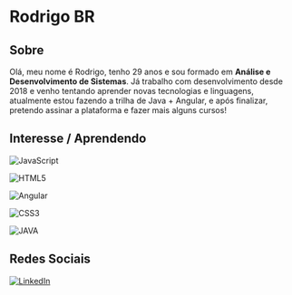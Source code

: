 # Rodrigo BR

## Sobre

Olá, meu nome é Rodrigo, tenho 29 anos e sou formado em **Análise e Desenvolvimento de Sistemas**. Já trabalho com desenvolvimento desde 2018 e venho tentando aprender novas tecnologias e linguagens, atualmente estou fazendo a trilha de Java + Angular, e após finalizar, pretendo assinar a plataforma e fazer mais alguns cursos!

## Interesse / Aprendendo

![JavaScript](https://img.shields.io/badge/JavaScript-000?style=for-the-badge&logo=javascript)

![HTML5](https://img.shields.io/badge/HTML5-000?style=for-the-badge&logo=html5)

![Angular](https://img.shields.io/badge/Angular-DD0031?style=for-the-badge&logo=angular&logoColor=white)

![CSS3](https://img.shields.io/badge/CSS3-000?style=for-the-badge&logo=css3&logoColor=264CE4)

![JAVA](https://img.shields.io/badge/Java-ED8B00?style=for-the-badge&logo=openjdk&logoColor=white)


## Redes Sociais


[![LinkedIn](https://img.shields.io/badge/LinkedIn-000?style=for-the-badge&logo=linkedin&logoColor=0E76A8)](https://https://www.linkedin.com/in/rodrigo-rauber-77072a104/)
